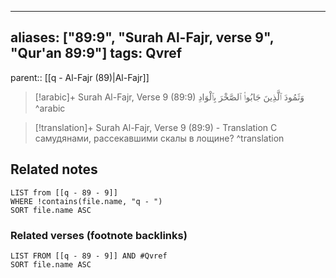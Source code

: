 
---
aliases: ["89:9", "Surah Al-Fajr, verse 9", "Qur'an 89:9"]
tags: Qvref
---

parent:: [[q - Al-Fajr (89)|Al-Fajr]]

> [!arabic]+ Surah Al-Fajr, Verse 9 (89:9)
> <span class="quran-arabic">وَثَمُودَ ٱلَّذِينَ جَابُوا۟ ٱلصَّخْرَ بِٱلْوَادِ</span>
^arabic

> [!translation]+ Surah Al-Fajr, Verse 9 (89:9) - Translation
> С самудянами, рассекавшими скалы в лощине?
^translation



## Related notes
```dataview
LIST from [[q - 89 - 9]]
WHERE !contains(file.name, "q - ")
SORT file.name ASC
```

### Related verses (footnote backlinks)
```dataview
LIST FROM [[q - 89 - 9]] AND #Qvref
SORT file.name ASC
```

